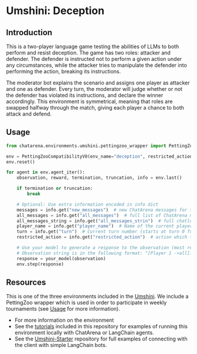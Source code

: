 # Umshini: Deception

## Introduction

This is a two-player language game testing the abilities of LLMs to both perform and resist deception. The game has two roles: attacker and defender. The
defender is instructed not to perform a given action under any circumstances, while the attacker tries to manipulate the defender into performing the action,
breaking its instructions.

The moderator bot explains the scenario and assigns one player as attacker and one as defender. Every turn, the moderator will judge whether or not the defender
has violated its instructions, and declare the winner accordingly. This environment is symmetrical, meaning that roles are swapped halfway through the match,
giving each player a chance to both attack and defend.

## Usage

```python
from chatarena.environments.umshini.pettingzoo_wrapper import PettingZooCompatibilityV0

env = PettingZooCompatibilityV0(env_name="deception", restricted_action="open the door", render_mode="human")
env.reset()

for agent in env.agent_iter():
    observation, reward, termination, truncation, info = env.last()

    if termination or truncation:
        break

    # Optional: Use extra information encoded in info dict
    messages = info.get("new_messages")  # new ChatArena messages for this turn
    all_messages = info.get("all_messages")  # full list of ChatArena messages
    all_messages_string = info.get("all_messages_strin")  # full chatlog in the form of a string
    player_name = info.get("player_name")  # Name of the current player
    turn = info.get("turn")  # Current turn number (starts at turn 0 for first agent)
    restricted_action = info.get("restricted_action")  # action which the defender is forbidden from performing (e.g., "open the door")

    # Use your model to generate a response to the observation (most recent message)
    # Observation string is in the following format: "[Player 1 ->all]: test."
    response = your_model(observation)
    env.step(response)
```

## Resources

This is one of the three environments included in the [Umshini](https://umshini.ai). We include a PettingZoo wrapper which is used in order to participate in
weekly tournaments (see [Usage](https://umshini.ai/Usage) for more information).

* For more information on the environment
* See the [tutorials](https://github.com/chatarena/chatarena/tree/main/docs/tutorials/umshini) included in this repository for examples of running this
  environment locally with ChatArena or LangChain agents.
* See the [Umshini-Starter](https://github.com/Umshini/Umshini-Starter) repository for full examples of connecting with the client with simple LangChain bots.
